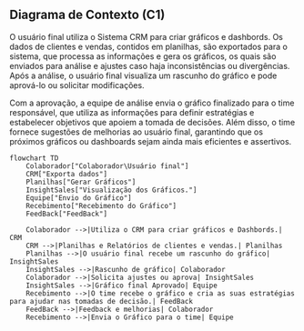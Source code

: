 ## Diagrama de Contexto (C1)

O usuário final utiliza o Sistema CRM para criar gráficos e dashbords. Os dados de clientes e vendas, contidos em planilhas, são exportados para o sistema, que processa as informações e gera os gráficos, os quais são enviados para análise e ajustes caso haja inconsistências ou divergências. Após a análise, o usuário final visualiza um rascunho do gráfico e pode aprová-lo ou solicitar modificações. 

Com a aprovação, a equipe de análise envia o gráfico finalizado para o time responsável, que utiliza as informações para definir estratégias e estabelecer objetivos que apoiem a tomada de decisões. Além disso, o time fornece sugestões de melhorias ao usuário final, garantindo que os próximos gráficos ou dashboards sejam ainda mais eficientes e assertivos.


```mermaid
flowchart TD
    Colaborador["Colaborador\Usuário final"]
    CRM["Exporta dados"]
    Planilhas["Gerar Gráficos"]
    InsightSales["Visualização dos Gráficos."]
    Equipe["Envio do Gráfico"]
    Recebimento["Recebimento do Gráfico"]
    FeedBack["FeedBack"]

    Colaborador -->|Utiliza o CRM para criar gráficos e Dashbords.| CRM
    CRM -->|Planilhas e Relatórios de clientes e vendas.| Planilhas
    Planilhas -->|O usuário final recebe um rascunho do gráfico| InsightSales
    InsightSales -->|Rascunho de gráfico| Colaborador
    Colaborador -->|Solicita ajustes ou aprova| InsightSales
    InsightSales -->|Gráfico final Aprovado| Equipe
    Recebimento -->|O time recebe o gráfico e cria as suas estratégias para ajudar nas tomadas de decisão.| FeedBack
    FeedBack -->|Feedback e melhorias| Colaborador
    Recebimento -->|Envia o Gráfico para o time| Equipe
